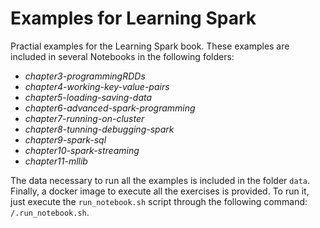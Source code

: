 # Examples for Learning Spark

Practial examples for the Learning Spark book. These examples are included in several Notebooks in the following folders:

* *chapter3-programmingRDDs*
* *chapter4-working-key-value-pairs*
* *chapter5-loading-saving-data*
* *chapter6-advanced-spark-programming*
* *chapter7-running-on-cluster*
* *chapter8-tunning-debugging-spark*
* *chapter9-spark-sql*
* *chapter10-spark-streaming*
* *chapter11-mllib*

The data necessary to run all the examples is included in the folder `data`. Finally, a docker image to execute all the exercises is provided. To run it, just execute the `run_notebook.sh` script through the following command: `/.run_notebook.sh`.
